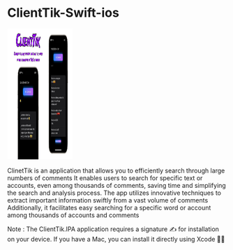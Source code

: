 # ClientTik-Swift-ios

<img src="ClinetTik.JPEG" width="150" height="300">


ClinetTik is an application that allows you to efficiently search through large numbers of comments
It enables users to search for specific text or accounts, even among thousands of comments, saving time and simplifying 
the search and analysis process. The app utilizes innovative techniques to extract important information swiftly from a vast volume of comments
Additionally, it facilitates easy searching for a specific word or account among thousands of accounts and comments

Note : The ClientTik.IPA application requires a signature ✍️ for installation on your device. If you have a Mac, you can install it directly using Xcode 🧑‍💻
